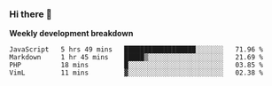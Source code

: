 ### Hi there 👋


**Weekly development breakdown**

<!--START_SECTION:waka-->
```text
JavaScript   5 hrs 49 mins   ██████████████████░░░░░░░   71.96 % 
Markdown     1 hr 45 mins    █████▒░░░░░░░░░░░░░░░░░░░   21.69 % 
PHP          18 mins         █░░░░░░░░░░░░░░░░░░░░░░░░   03.85 % 
VimL         11 mins         ▓░░░░░░░░░░░░░░░░░░░░░░░░   02.38 % 
```
<!--END_SECTION:waka-->

